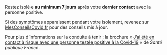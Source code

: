 Restez isolé·e **au minimum 7 jours** après votre **dernier contact** avec la personne positive.

Si des symptômes apparaissent pendant votre isolement, revenez sur [MesConseilsCovid.fr](/#introduction) pour des conseils mis à jour.

Pour plus d’informations sur la conduite à tenir : la brochure « [J’ai été en contact à risque avec une personne testée positive à la Covid-19](https://www.santepubliquefrance.fr/content/download/410015/document_file/483264_spf00003581.pdf) » de *Santé publique France*.